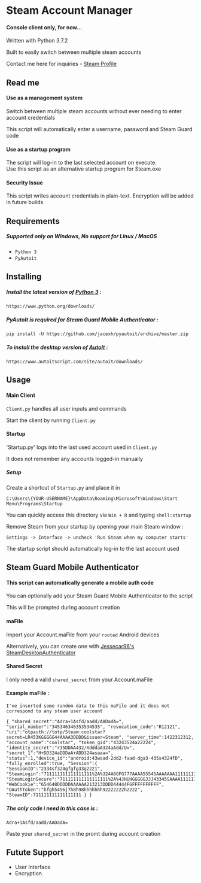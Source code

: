 [steamprofile]: https://steamcommunity.com/id/P33eR/
[python]: https://www.python.org/downloads/
[autoit]: https://www.autoitscript.com/site/autoit/downloads/
[jessicar98]: https://github.com/Jessecar96/SteamDesktopAuthenticator

# Steam Account Manager

#### Console client only, for now...
Written with Python 3.7.2

Built to easily switch between multiple steam accounts

Contact me here for inquiries - [Steam Profile][steamprofile]

## Read me

#### Use as a management system
Switch between multiple steam accounts without ever needing to enter account credentials

This script will automatically enter a username, password and Steam Guard code

#### Use as a startup program
The script will log-in to the last selected account on execute.  
Use this script as an alternative startup program for Steam.exe

#### Security Issue
This script writes account credentials in plain-text. Encryption will be added in future builds

## Requirements
##### Supported only on Windows, No support for Linux / MacOS
- `Python 3`
- `PyAutoit`


## Installing

##### Install the latest version of [Python 3][python] :

```
https://www.python.org/downloads/
```

##### PyAutoIt is required for Steam Guard Mobile Authenticator :

```
pip install -U https://github.com/jacexh/pyautoit/archive/master.zip
```

##### To install the desktop version of [AutoIt][autoit] :

```
https://www.autoitscript.com/site/autoit/downloads/
```

## Usage

#### Main Client
`Client.py` handles all user inputs and commands

Start the client by running `Client.py`

#### Startup

'Startup.py' logs into the last used account used in `Client.py`

It does not remember any accounts logged-in manually

##### Setup
Create a shortcut of `Startup.py` and place it in

```
C:\Users\{YOUR-USERNAME}\AppData\Roaming\Microsoft\Windows\Start Menu\Programs\Startup
```

You can quickly access this directory via `Win + R` and typing `shell:startup`

Remove Steam from your startup by opening your main Steam window :

`Settings -> Interface -> uncheck 'Run Steam when my computer starts'`

The startup script should automatically log-in to the last account used

## Steam Guard Mobile Authenticator
#### This script can automatically generate a mobile auth code
You can optionally add your Steam Guard Mobile Authenticator to the script

This will be prompted during account creation

#### maFile
Import your Account.maFile from your `rooted` Android devices

Alternatively, you can create one with [Jessecar96's SteamDesktopAuthenticator][jessicar98]

#### Shared Secret
I only need a valid `shared_secret` from your Account.maFile
#### Example maFile : 
`I've inserted some random data to this maFile and it does not correspond to any steam user account`
```
{ "shared_secret":"Adra+1Asfd/aadd/AADadA=", "serial_number":"345346346353534535", "revocation_code":"R12121", "uri":"otpauth://totp/Steam:coolstar?secret=LR453KGGGGG44AAAA3DDDD&issuer=Steam", "server_time":1422312312, "account_name":"coolstar", "token_gid":"43243524a22224", "identity_secret":"r35DDAA432/XdddaA324aAdd/U=", "secret_1":"H+DD324aDDDaA+ADD324asaaa=", "status":1,"device_id":"android:43wsad-2dd2-faad-dga3-435s4324fD", "fully_enrolled":true, "Session":{ "SessionID":"2334sf324gfgfg33g2221", "SteamLogin":"711111111111111111%2A%324A6GFG777AAAA55545AAAAAAA111111111111", "SteamLoginSecure":"711111111111111111%2A%4JHUHGGGGGJJJ43345SAAAA111111111DDD", "WebCookie":"654648DDDDDAAAAAA213213DDDD44444FGFFFFFFFFFF", "OAuthToken":"hfgh5456j7h8h98hhhhhhh92222222h2222", "SteamID":711111111111111111 } }
```
##### The only code i need in this case is :
```
Adra+1Asfd/aadd/AADadA=
```
Paste your `shared_secret` in the promt during account creation

## Futute Support
* User Interface
* Encryption
